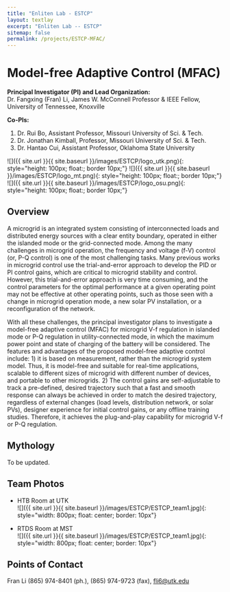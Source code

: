 ```yaml
---
title: "Enliten Lab - ESTCP"
layout: textlay
excerpt: "Enliten Lab -- ESTCP"
sitemap: false
permalink: /projects/ESTCP-MFAC/
---
```

# Model-free Adaptive Control (MFAC)

**Principal Investigator (PI) and Lead Organization:**<br>
Dr. Fangxing (Fran) Li, James W. McConnell Professor & IEEE Fellow, University of Tennessee, Knoxville

**Co-PIs:**<br>
1) Dr. Rui Bo, Assistant Professor, Missouri University of Sci. & Tech.<br>
2) Dr. Jonathan Kimball, Professor, Missouri University of Sci. & Tech.<br>
3) Dr. Hantao Cui, Assistant Professor, Oklahoma State University

![]({{ site.url }}{{ site.baseurl }}/images/ESTCP/logo_utk.png){: style="height: 100px; float:; border 10px;"}
![]({{ site.url }}{{ site.baseurl }}/images/ESTCP/logo_mt.png){: style="height: 100px; float:; border 10px;"}
![]({{ site.url }}{{ site.baseurl }}/images/ESTCP/logo_osu.png){: style="height: 100px; float:; border 10px;"}

## Overview

A microgrid is an integrated system consisting of interconnected loads and distributed energy sources with a clear entity boundary, operated in either the islanded mode or the grid-connected mode. Among the many challenges in microgrid operation, the frequency and voltage (f-V) control (or, P-Q control) is one of the most challenging tasks. Many previous works in microgrid control use the trial-and-error approach to develop the PID or PI control gains, which are critical to microgrid stability and control. However, this trial-and-error approach is very time consuming, and the control parameters for the optimal performance at a given operating point may not be effective at other operating points, such as those seen with a change in microgrid operation mode, a new solar PV installation, or a reconfiguration of the network.

With all these challenges, the principal investigator plans to investigate a model-free adaptive control (MFAC) for microgrid V-f regulation in islanded mode or P-Q regulation in utility-connected mode, in which the maximum power point and state of charging of the battery will be considered. The features and advantages of the proposed model-free adaptive control include: 1) it is based on measurement, rather than the microgrid system model. Thus, it is model-free and suitable for real-time applications, scalable to different sizes of microgrid with different number of devices, and portable to other microgrids. 2) The control gains are self-adjustable to track a pre-defined, desired trajectory such that a fast and smooth response can always be achieved in order to match the desired trajectory, regardless of external changes (load levels, distribution network, or solar PVs), designer experience for initial control gains, or any offline training studies. Therefore, it achieves the plug-and-play capability for microgrid V-f or P-Q regulation.

## Mythology

To be updated.

## Team Photos

- HTB Room at UTK<br>
![]({{ site.url }}{{ site.baseurl }}/images/ESTCP/ESTCP_team1.jpg){: style="width: 800px; float: center; border: 10px"}

- RTDS Room at MST<br>
![]({{ site.url }}{{ site.baseurl }}/images/ESTCP/ESTCP_team1.jpg){: style="width: 800px; float: center; border: 10px"}

## Points of Contact

Fran Li (865) 974-8401 (ph.), (865) 974-9723 (fax), fli6@utk.edu
